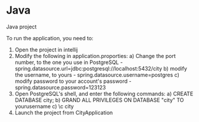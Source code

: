 # Java
Java project


To run the application, you need to:

1) Open the project in intellij
2) Modify the following in application.proporties:
    a) Change the port number, to the one you use in PostgreSQL - spring.datasource.url=jdbc:postgresql://localhost:5432/city
    b) modify the username, to yours - spring.datasource.username=postgres
    c) modify password to your account's password - spring.datasource.password=123123
3) Open PostgreSQL's shell, and enter the following commands:
    a) CREATE DATABASE city;
    b) GRAND ALL PRIVILEGES ON DATABASE "city" TO yourusername
    c) \c city
4) Launch the project from CityApplication
